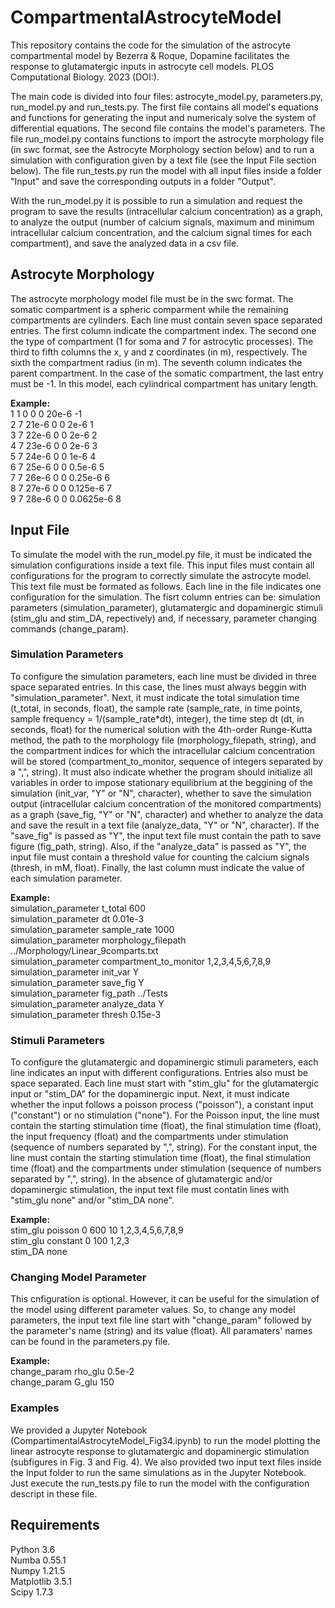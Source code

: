 # CompartmentalAstrocyteModel

This repository contains the code for the simulation of the astrocyte compartmental model by Bezerra & Roque, Dopamine facilitates the response to glutamatergic inputs in astrocyte cell models. PLOS Computational Biology. 2023 (DOI:).

The main code is divided into four files: astrocyte_model.py, parameters.py, run_model.py and run_tests.py. The first file contains all model's equations and functions for generating the input and numericaly solve the system of differential equations. The second file contains the model's parameters. The file run_model.py contains functions to import the astrocyte morphology file (in swc format, see the Astrocyte Morphology section below) and to run a simulation with configuration given by a text file (see the Input File section below). The file run_tests.py run the model with all input files inside a folder "Input" and save the corresponding outputs in a folder "Output".

With the run_model.py it is possible to run a simulation and request the program to save the results (intracellular calcium concentration) as a graph, to analyze the output (number of calcium signals, maximum and minimum intracellular calcium concentration, and the calcium signal times for each compartment), and save the analyzed data in a csv file.

## Astrocyte Morphology

The astrocyte morphology model file must be in the swc format. The somatic compartment is a spheric comparment while the remaining compartments are cylinders. Each line must contain seven space separated entries. The first column indicate the compartment index. The second one the type of compartment (1 for soma and 7 for astrocytic processes). The third to fifth columns the x, y and z coordinates (in m), respectively. The sixth the compartment radius (in m). The seventh column indicates the parent compartment. In the case of the somatic compartment, the last entry must be -1. In this model, each cylindrical compartment has unitary length. 

**Example:**  
1 1 0 0 0 20e-6 -1  
2 7 21e-6 0 0 2e-6 1  
3 7 22e-6 0 0 2e-6 2  
4 7 23e-6 0 0 2e-6 3  
5 7 24e-6 0 0 1e-6 4  
6 7 25e-6 0 0 0.5e-6 5  
7 7 26e-6 0 0 0.25e-6 6  
8 7 27e-6 0 0 0.125e-6 7  
9 7 28e-6 0 0 0.0625e-6 8  

## Input File

To simulate the model with the run_model.py file, it must be indicated the simulation configurations inside a text file. This input files must contain all configurations for the program to correctly simulate the astrocyte model. This text file must be formated as follows. Each line in the file indicates one configuration for the simulation. The fisrt column entries can be: simulation parameters (simulation_parameter), glutamatergic and dopaminergic stimuli (stim_glu and stim_DA, repectively) and, if necessary, parameter changing commands (change_param). 

### Simulation Parameters

To configure the simulation parameters, each line must be divided in three space separated entries. In this case, the lines must always beggin with "simulation_parameter". Next, it must indicate the total simulation time (t_total, in seconds, float), the sample rate (sample_rate, in time points, sample frequency = 1/(sample_rate*dt), integer), the time step dt (dt, in seconds, float) for the numerical solution with the 4th-order Runge-Kutta method, the path to the morphology file (morphology_filepath, string), and the compartment indices for which the intracellular calcium concentration will be stored (compartment_to_monitor, sequence of integers separated by a ",", string). It must also indicate whether the program should initialize all variables in order to impose stationary equilibrium at the beggining of the simulation (init_var, "Y" or "N", character), whether to save the simulation output (intracellular calcium concentration of the monitored compartments) as a graph (save_fig, "Y" or "N", character) and whether to analyze the data and save the result in a text file (analyze_data, "Y" or "N", character). If the "save_fig" is passed as "Y", the input text file must contain the path to save figure (fig_path, string). Also, if the "analyze_data" is passed as "Y", the input file must contain a threshold value for counting the calcium signals (thresh, in mM, float). Finally, the last column must indicate the value of each simulation parameter.

**Example:**  
simulation_parameter t_total 600  
simulation_parameter dt 0.01e-3  
simulation_parameter sample_rate 1000  
simulation_parameter morphology_filepath ../Morphology/Linear_9comparts.txt  
simulation_parameter compartment_to_monitor 1,2,3,4,5,6,7,8,9  
simulation_parameter init_var Y  
simulation_parameter save_fig Y  
simulation_parameter fig_path ../Tests  
simulation_parameter analyze_data Y  
simulation_parameter thresh 0.15e-3  

### Stimuli Parameters

To configure the glutamatergic and dopaminergic stimuli parameters, each line indicates an input with different configurations. Entries also must be space separated. Each line must start with "stim_glu" for the glutamatergic input or "stim_DA" for the dopaminergic input. Next, it must indicate whether the input follows a poisson process ("poisson"), a constant input ("constant") or no stimulation ("none"). For the Poisson input, the line must contain the starting stimulation time (float), the final stimulation time (float), the input frequency (float) and the compartments under stimulation (sequence of numbers separated by ",", string). For the constant input, the line must contain the starting stimulation time (float), the final stimulation time (float) and the compartments under stimulation (sequence of numbers separated by ",", string). In the absence of glutamatergic and/or dopaminergic stimulation, the input text file must contatin lines with "stim_glu none" and/or "stim_DA none".

**Example:**  
stim_glu poisson 0 600 10 1,2,3,4,5,6,7,8,9  
stim_glu constant 0 100 1,2,3  
stim_DA none  

### Changing Model Parameter 

This cnfiguration is optional. However, it can be useful for the simulation of the model using different parameter values. So, to change any model parameters, the input text file line start with "change_param" followed by the parameter's name (string) and its value (float). All paramaters' names can be found in the parameters.py file. 

**Example:**  
change_param rho_glu 0.5e-2  
change_param G_glu 150  

### Examples

We provided a Jupyter Notebook (CompartimentalAstrocyteModel_Fig34.ipynb) to run the model plotting the linear astrocyte response to glutamatergic and dopaminergic stimulation (subfigures in Fig. 3 and Fig. 4). We also provided two input text files inside the Input folder to run the same simulations as in the Jupyter Notebook. Just execute the run_tests.py file to run the model with the configuration descript in these file.

## Requirements

Python 3.6  
Numba 0.55.1  
Numpy 1.21.5  
Matplotlib 3.5.1  
Scipy 1.7.3  
